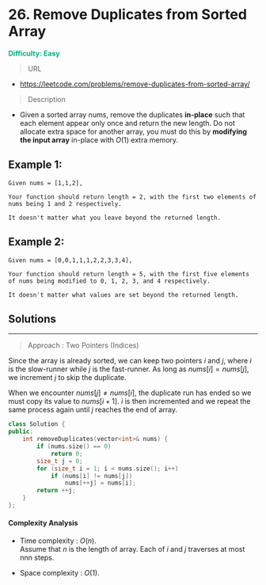 # 26. Remove Duplicates from Sorted Array
**<font color=#00B086>Difficulty: Easy</font>**
> URL
* https://leetcode.com/problems/remove-duplicates-from-sorted-array/
> Description

* Given a sorted array nums, remove the duplicates **in-place** such that each element appear only once and return the new length.
Do not allocate extra space for another array, you must do this by **modifying the input array** in-place with $O(1)$ extra memory.
## Example 1:
```
Given nums = [1,1,2],

Your function should return length = 2, with the first two elements of nums being 1 and 2 respectively.

It doesn't matter what you leave beyond the returned length.
```
## Example 2:
```
Given nums = [0,0,1,1,1,2,2,3,3,4],

Your function should return length = 5, with the first five elements of nums being modified to 0, 1, 2, 3, and 4 respectively.

It doesn't matter what values are set beyond the returned length.
```

## Solutions
---
> Approach : Two Pointers (Indices)

Since the array is already sorted, we can keep two pointers $i$ and $j$, where $i$ is the slow-runner while $j$ is the fast-runner. As long as $nums[i]=nums[j]$, we increment $j$ to skip the duplicate.

When we encounter $nums[j]≠nums[i]$, the duplicate run has ended so we must copy its value to $nums[i+1]$. $i$ is then incremented and we repeat the same process again until $j$ reaches the end of array.

```cpp
class Solution {
public:
    int removeDuplicates(vector<int>& nums) {
        if (nums.size() == 0)
            return 0;
        size_t j = 0;
        for (size_t i = 1; i < nums.size(); i++)
            if (nums[i] != nums[j])
                nums[++j] = nums[i];
        return ++j;
    }
};
```
#### Complexity Analysis


* Time complexity : $O(n)$. <br/>Assume that *n* is the length of array. Each of *i* and *j* traverses at most nnn steps.

* Space complexity : $O(1)$.